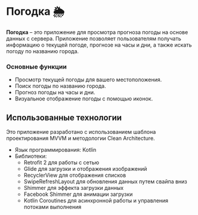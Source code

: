 # Погодка 🌦️

**Погодка** – это приложение для просмотра прогноза погоды на основе данных с сервера. Приложение позволяет пользователям получать информацию о текущей погоде, прогнозе на часы и дни, а также искать погоду по названию города.

### Основные функции
- Просмотр текущей погоды для вашего местоположения.
- Поиск погоды по названию города.
- Прогноз погоды на часы и дни.
- Визуальное отображение погоды с помощью иконок. 
  
## Использованные технологии
Это приложение разработано с использованием шаблона проектирования MVVM и методологии Clean Architecture.
- Язык программирования: Kotlin
- Библиотеки:
  - Retrofit 2 для работы с сетью
  - Glide для загрузки и отображения изображений
  - RecyclerView для отображения списков
  - SwipeRefreshLayout для обновления данных путем свайпа вниз
  - Shimmer для эффекта загрузки данных
  - Facebook Shimmer для анимации загрузки
  - Kotlin Coroutines для асинхронной работы и управления потоками выполнения
